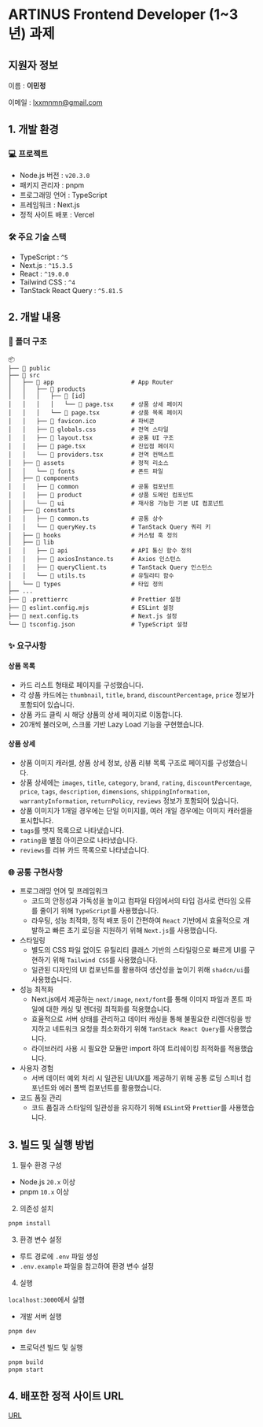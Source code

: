 # ARTINUS Frontend Developer (1~3년) 과제

## 지원자 정보

이름 : **이민정**

이메일 : <lxxmnmn@gmail.com>

## 1. 개발 환경

### 💻 프로젝트

- Node.js 버전 : `v20.3.0`
- 패키지 관리자 : pnpm
- 프로그래밍 언어 : TypeScript
- 프레임워크 : Next.js
- 정적 사이트 배포 : Vercel

### 🛠️ 주요 기술 스택

- TypeScript : `^5`
- Next.js : `^15.3.5`
- React : `^19.0.0`
- Tailwind CSS : `^4`
- TanStack React Query : `^5.81.5`

## 2. 개발 내용

### 📁 폴더 구조

```plaintext
📦
├── 📁 public
├── 📁 src
│   ├── 📁 app                      # App Router
│   │   ├── 📁 products
│   │   │   ├── 📁 [id]
│   │   │   │   └── 📄 page.tsx     # 상품 상세 페이지
│   │   │   └── 📄 page.tsx         # 상품 목록 페이지
│   │   ├── 📄 favicon.ico          # 파비콘
│   │   ├── 📄 globals.css          # 전역 스타일
│   │   ├── 📄 layout.tsx           # 공통 UI 구조
│   │   ├── 📄 page.tsx             # 진입점 페이지
│   │   └── 📄 providers.tsx        # 전역 컨텍스트
│   ├── 📁 assets                   # 정적 리소스
│   │   └── 📁 fonts                # 폰트 파일
│   ├── 📁 components
│   │   ├── 📁 common               # 공통 컴포넌트
│   │   ├── 📁 product              # 상품 도메인 컴포넌트
│   │   └── 📁 ui                   # 재사용 가능한 기본 UI 컴포넌트
│   ├── 📁 constants
│   │   ├── 📄 common.ts            # 공통 상수
│   │   └── 📄 queryKey.ts          # TanStack Query 쿼리 키
│   ├── 📁 hooks                    # 커스텀 훅 정의
│   ├── 📁 lib
│   │   ├── 📁 api                  # API 통신 함수 정의
│   │   ├── 📄 axiosInstance.ts     # Axios 인스턴스
│   │   ├── 📄 queryClient.ts       # TanStack Query 인스턴스
│   │   └── 📄 utils.ts             # 유틸리티 함수
│   └── 📁 types                    # 타입 정의
├── ...
├── 📄 .prettierrc                  # Prettier 설정
├── 📄 eslint.config.mjs            # ESLint 설정
├── 📄 next.config.ts               # Next.js 설정
└── 📄 tsconfig.json                # TypeScript 설정
```

### ✨ 요구사항

#### 상품 목록

- 카드 리스트 형태로 페이지를 구성했습니다.
- 각 상품 카드에는 `thumbnail`, `title`, `brand`, `discountPercentage`, `price` 정보가 포함되어 있습니다.
- 상품 카드 클릭 시 해당 상품의 상세 페이지로 이동합니다.
- 20개씩 불러오며, 스크롤 기반 Lazy Load 기능을 구현했습니다.

#### 상품 상세

- 상품 이미지 캐러셀, 상품 상세 정보, 상품 리뷰 목록 구조로 페이지를 구성했습니다.
- 상품 상세에는 `images`, `title`, `category`, `brand`, `rating`, `discountPercentage`, `price`, `tags`, `description`, `dimensions`, `shippingInformation`, `warrantyInformation`, `returnPolicy`, `reviews` 정보가 포함되어 있습니다.
- 상품 이미지가 1개일 경우에는 단일 이미지를, 여러 개일 경우에는 이미지 캐러셀을 표시합니다.
- `tags`를 뱃지 목록으로 나타냈습니다.
- `rating`을 별점 아이콘으로 나타냈습니다.
- `reviews`를 리뷰 카드 목록으로 나타냈습니다.

### 🌐 공통 구현사항

- 프로그래밍 언어 및 프레임워크
  - 코드의 안정성과 가독성을 높이고 컴파일 타임에서의 타입 검사로 런타임 오류를 줄이기 위해 `TypeScript`를 사용했습니다.
  - 라우팅, 성능 최적화, 정적 배포 등이 간편하여 `React` 기반에서 효율적으로 개발하고 빠른 초기 로딩을 지원하기 위해 `Next.js`를 사용했습니다.
- 스타일링
  - 별도의 CSS 파일 없이도 유틸리티 클래스 기반의 스타일링으로 빠르게 UI를 구현하기 위해 `Tailwind CSS`를 사용했습니다.
  - 일관된 디자인의 UI 컴포넌트를 활용하여 생산성을 높이기 위해 `shadcn/ui`를 사용했습니다.
- 성능 최적화
  - Next.js에서 제공하는 `next/image`, `next/font`를 통해 이미지 파일과 폰트 파일에 대한 캐싱 및 렌더링 최적화를 적용했습니다.
  - 효율적으로 서버 상태를 관리하고 데이터 캐싱을 통해 불필요한 리렌더링을 방지하고 네트워크 요청을 최소화하기 위해 `TanStack React Query`를 사용했습니다.
  - 라이브러리 사용 시 필요한 모듈만 import 하여 트리쉐이킹 최적화를 적용했습니다.
- 사용자 경험
  - 서버 데이터 예외 처리 시 일관된 UI/UX를 제공하기 위해 공통 로딩 스피너 컴포넌트와 에러 폴백 컴포넌트를 활용했습니다.
- 코드 품질 관리
  - 코드 품질과 스타일의 일관성을 유지하기 위해 `ESLint`와 `Prettier`를 사용했습니다.

## 3. 빌드 및 실행 방법

1. 필수 환경 구성

- Node.js `20.x` 이상
- pnpm `10.x` 이상

2. 의존성 설치

```bash
pnpm install
```

3. 환경 변수 설정

- 루트 경로에 `.env` 파일 생성
- `.env.example` 파일을 참고하여 환경 변수 설정

4. 실행

`localhost:3000`에서 실행

- 개발 서버 실행

```bash
pnpm dev
```

- 프로덕션 빌드 및 실행

```bash
pnpm build
pnpm start
```

## 4. 배포한 정적 사이트 URL

[URL](https://artinus-assignment.vercel.app)
